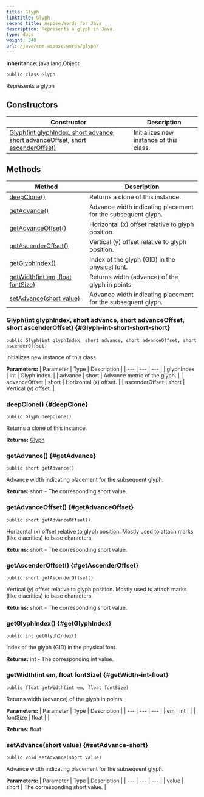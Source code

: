 ```yaml
---
title: Glyph
linktitle: Glyph
second_title: Aspose.Words for Java
description: Represents a glyph in Java.
type: docs
weight: 340
url: /java/com.aspose.words/glyph/
---
```


**Inheritance:**
java.lang.Object
```
public class Glyph
```

Represents a glyph
## Constructors

| Constructor | Description |
| --- | --- |
| [Glyph(int glyphIndex, short advance, short advanceOffset, short ascenderOffset)](#Glyph-int-short-short-short) | Initializes new instance of this class. |
## Methods

| Method | Description |
| --- | --- |
| [deepClone()](#deepClone) | Returns a clone of this instance. |
| [getAdvance()](#getAdvance) | Advance width indicating placement for the subsequent glyph. |
| [getAdvanceOffset()](#getAdvanceOffset) | Horizontal (x) offset relative to glyph position. |
| [getAscenderOffset()](#getAscenderOffset) | Vertical (y) offset relative to glyph position. |
| [getGlyphIndex()](#getGlyphIndex) | Index of the glyph (GID) in the physical font. |
| [getWidth(int em, float fontSize)](#getWidth-int-float) | Returns width (advance) of the glyph in points. |
| [setAdvance(short value)](#setAdvance-short) | Advance width indicating placement for the subsequent glyph. |
### Glyph(int glyphIndex, short advance, short advanceOffset, short ascenderOffset) {#Glyph-int-short-short-short}
```
public Glyph(int glyphIndex, short advance, short advanceOffset, short ascenderOffset)
```


Initializes new instance of this class.

**Parameters:**
| Parameter | Type | Description |
| --- | --- | --- |
| glyphIndex | int | Glyph index. |
| advance | short | Advance metric of the glyph. |
| advanceOffset | short | Horizontal (x) offset. |
| ascenderOffset | short | Vertical (y) offset. |

### deepClone() {#deepClone}
```
public Glyph deepClone()
```


Returns a clone of this instance.

**Returns:**
[Glyph](../../com.aspose.words/glyph/)
### getAdvance() {#getAdvance}
```
public short getAdvance()
```


Advance width indicating placement for the subsequent glyph.

**Returns:**
short - The corresponding  short  value.
### getAdvanceOffset() {#getAdvanceOffset}
```
public short getAdvanceOffset()
```


Horizontal (x) offset relative to glyph position. Mostly used to attach marks (like diacritics) to base characters.

**Returns:**
short - The corresponding  short  value.
### getAscenderOffset() {#getAscenderOffset}
```
public short getAscenderOffset()
```


Vertical (y) offset relative to glyph position. Mostly used to attach marks (like diacritics) to base characters.

**Returns:**
short - The corresponding  short  value.
### getGlyphIndex() {#getGlyphIndex}
```
public int getGlyphIndex()
```


Index of the glyph (GID) in the physical font.

**Returns:**
int - The corresponding  int  value.
### getWidth(int em, float fontSize) {#getWidth-int-float}
```
public float getWidth(int em, float fontSize)
```


Returns width (advance) of the glyph in points.

**Parameters:**
| Parameter | Type | Description |
| --- | --- | --- |
| em | int |  |
| fontSize | float |  |

**Returns:**
float
### setAdvance(short value) {#setAdvance-short}
```
public void setAdvance(short value)
```


Advance width indicating placement for the subsequent glyph.

**Parameters:**
| Parameter | Type | Description |
| --- | --- | --- |
| value | short | The corresponding  short  value. |

